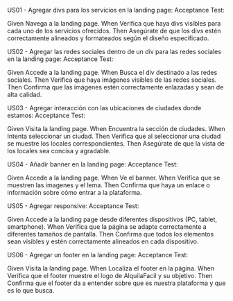 US01 - Agregar divs para los servicios en la landing page:
Acceptance Test:

Given Navega a la landing page.
When Verifica que haya divs visibles para cada uno de los servicios ofrecidos.
Then Asegúrate de que los divs estén correctamente alineados y formateados según el diseño especificado.


US02 - Agregar las redes sociales dentro de un div para las redes sociales en la landing page:
Acceptance Test:

Given Accede a la landing page.
When Busca el div destinado a las redes sociales.
Then Verifica que haya imágenes visibles de las redes sociales.
Then Confirma que las imágenes estén correctamente enlazadas y sean de alta calidad.


US03 - Agregar interacción con las ubicaciones de ciudades donde estamos:
Acceptance Test:

Given Visita la landing page.
When Encuentra la sección de ciudades.
When Intenta seleccionar un ciudad.
Then Verifica que al seleccionar una ciudad se muestre los locales correspondientes.
Then Asegúrate de que la vista de los locales sea concisa y agradable.


US04 - Añadir banner en la landing page:
Acceptance Test:

Given Accede a la landing page.
When Ve el banner.
When Verifica que se muestren las imagenes y el lema.
Then Confirma que haya un enlace o información sobre cómo entrar a la plataforma.


US05 - Agregar responsive:
Acceptance Test:

Given Accede a la landing page desde diferentes dispositivos (PC, tablet, smartphone).
When Verifica que la página se adapte correctamente a diferentes tamaños de pantalla.
Then Confirma que todos los elementos sean visibles y estén correctamente alineados en cada dispositivo.


US06 - Agregar un footer en la landing page:
Acceptance Test:

Given Visita la landing page.
When Localiza el footer en la página.
When Verifica que el footer muestre el logo de AlquilaFacil y su objetivo.
Then Confirma que el footer da a entender sobre que es nuestra plataforma y que es lo que busca.
